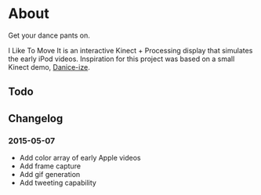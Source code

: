 # About

Get your dance pants on.

I Like To Move It is an interactive Kinect + Processing display that simulates
the early iPod videos. Inspiration for this project was based on a small
Kinect demo, [Danice-ize](https://github.com/dGrandesign/Dance-ize).

## Todo

## Changelog

### 2015-05-07

* Add color array of early Apple videos
* Add frame capture
* Add gif generation
* Add tweeting capability
